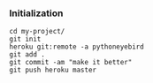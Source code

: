 ### Initialization
```shell
cd my-project/
git init
heroku git:remote -a pythoneyebird
git add .
git commit -am "make it better"
git push heroku master
```
